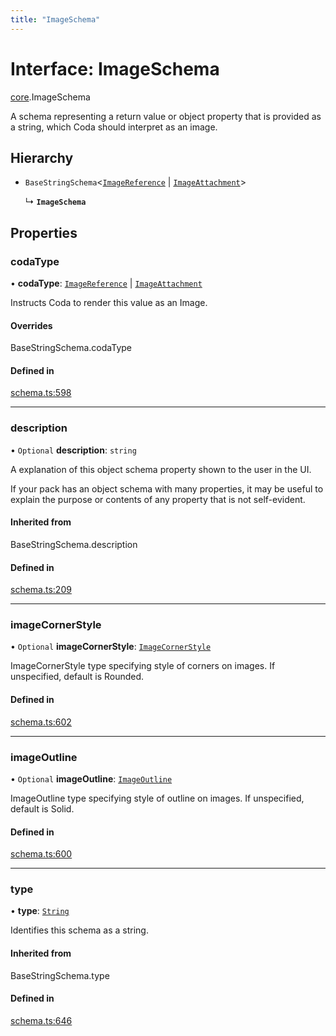 ```yaml
---
title: "ImageSchema"
---
```

# Interface: ImageSchema

[core](../modules/core.md).ImageSchema

A schema representing a return value or object property that is provided as a string,
which Coda should interpret as an image.

## Hierarchy

- `BaseStringSchema`<[`ImageReference`](../enums/core.ValueHintType.md#imagereference) \| [`ImageAttachment`](../enums/core.ValueHintType.md#imageattachment)\>

  ↳ **`ImageSchema`**

## Properties

### codaType

• **codaType**: [`ImageReference`](../enums/core.ValueHintType.md#imagereference) \| [`ImageAttachment`](../enums/core.ValueHintType.md#imageattachment)

Instructs Coda to render this value as an Image.

#### Overrides

BaseStringSchema.codaType

#### Defined in

[schema.ts:598](https://github.com/coda/packs-sdk/blob/main/schema.ts#L598)

___

### description

• `Optional` **description**: `string`

A explanation of this object schema property shown to the user in the UI.

If your pack has an object schema with many properties, it may be useful to
explain the purpose or contents of any property that is not self-evident.

#### Inherited from

BaseStringSchema.description

#### Defined in

[schema.ts:209](https://github.com/coda/packs-sdk/blob/main/schema.ts#L209)

___

### imageCornerStyle

• `Optional` **imageCornerStyle**: [`ImageCornerStyle`](../enums/core.ImageCornerStyle.md)

ImageCornerStyle type specifying style of corners on images. If unspecified, default is Rounded.

#### Defined in

[schema.ts:602](https://github.com/coda/packs-sdk/blob/main/schema.ts#L602)

___

### imageOutline

• `Optional` **imageOutline**: [`ImageOutline`](../enums/core.ImageOutline.md)

ImageOutline type specifying style of outline on images. If unspecified, default is Solid.

#### Defined in

[schema.ts:600](https://github.com/coda/packs-sdk/blob/main/schema.ts#L600)

___

### type

• **type**: [`String`](../enums/core.ValueType.md#string)

Identifies this schema as a string.

#### Inherited from

BaseStringSchema.type

#### Defined in

[schema.ts:646](https://github.com/coda/packs-sdk/blob/main/schema.ts#L646)
